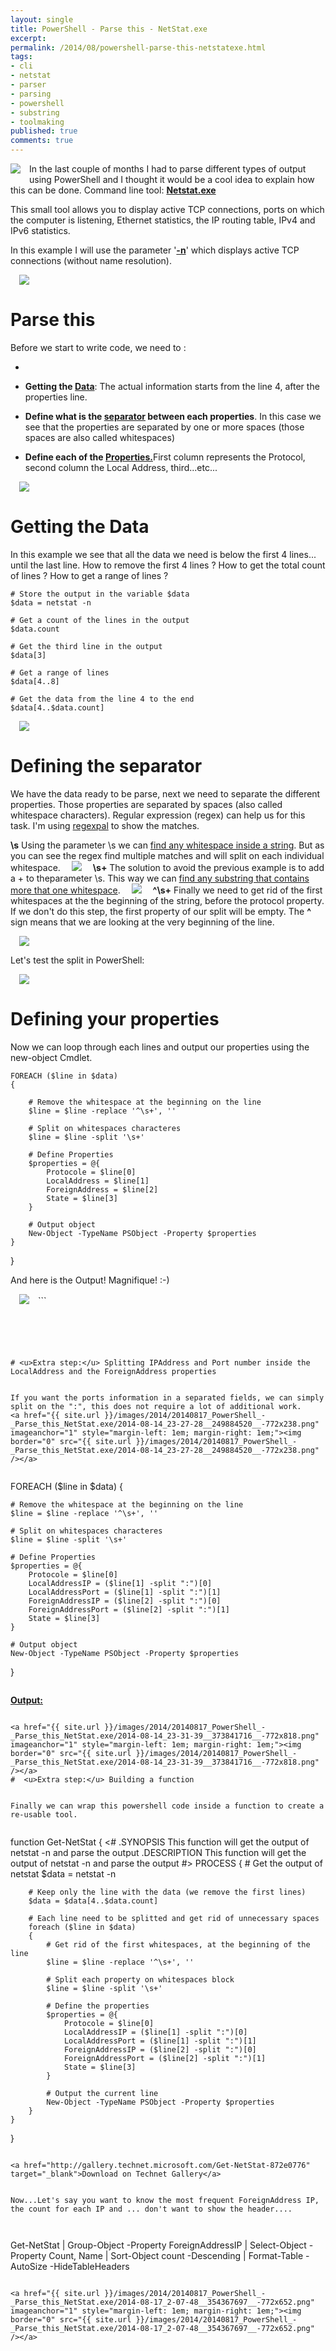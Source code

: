 ```yaml
---
layout: single
title: PowerShell - Parse this - NetStat.exe
excerpt: 
permalink: /2014/08/powershell-parse-this-netstatexe.html
tags: 
- cli
- netstat
- parser
- parsing
- powershell
- substring
- toolmaking
published: true
comments: true
---
```


 
 <a href="{{ site.url }}/images/2014/20140817_PowerShell_-_Parse_this_NetStat.exe/2014-09-04_20-28-34__1627644906__-144x125.png" imageanchor="1" style="clear: left; float: left; margin-bottom: 1em; margin-right: 1em;"><img border="0" src="{{ site.url }}/images/2014/20140817_PowerShell_-_Parse_this_NetStat.exe/2014-09-04_20-28-34__1627644906__-144x125.png" /></a>In the last couple of months I had to parse different types of output using PowerShell and I thought it would be a cool idea to explain how this can be done. Command line tool: <b><u>Netstat.exe</u></b>

This small tool allows you to display active TCP connections, ports on which the computer is listening, Ethernet statistics, the IP routing table, IPv4 and IPv6 statistics.

In this example I will use the parameter '<b><u>-n</u></b>' which displays active TCP connections (without name resolution).





<a href="{{ site.url }}/images/2014/20140817_PowerShell_-_Parse_this_NetStat.exe/2014-08-12_23-36-07__398076426__-692x826.png" imageanchor="1" style="margin-left: 1em; margin-right: 1em;"><img border="0" src="{{ site.url }}/images/2014/20140817_PowerShell_-_Parse_this_NetStat.exe/2014-08-12_23-36-07__398076426__-692x826.png" /></a>



# Parse this


Before we start to write code, we need to :

* 
* <b>Getting the <u>Data</u></b>: The actual information starts from the line 4, after the properties line.

* <b>Define what is the <u>separator</u> between each properties</b>. In this case we see that the properties are separated by one or more spaces (those spaces are also called whitespaces)

* <b>Define each of the </b><b style="text-decoration: underline;">Properties.</b>First column represents the Protocol, second column the Local Address, third...etc...


<a href="{{ site.url }}/images/2014/20140817_PowerShell_-_Parse_this_NetStat.exe/2014-08-12_23-36-07__1572039118__-691x371.png" imageanchor="1" style="margin-left: 1em; margin-right: 1em;"><img border="0" src="{{ site.url }}/images/2014/20140817_PowerShell_-_Parse_this_NetStat.exe/2014-08-12_23-36-07__1572039118__-691x371.png" /></a>


# Getting the Data

In this example we see that all the data we need is below the first 4 lines... until the last line.
How to remove the first 4 lines ? How to get the total count of lines ? How to get a range of lines ?


```
# Store the output in the variable $data
$data = netstat -n

# Get a count of the lines in the output
$data.count

# Get the third line in the output
$data[3]

# Get a range of lines
$data[4..8]

# Get the data from the line 4 to the end
$data[4..$data.count]
```


<a href="{{ site.url }}/images/2014/20140817_PowerShell_-_Parse_this_NetStat.exe/2014-08-14_21-42-33__665391850__-772x658.png" imageanchor="1" style="margin-left: 1em; margin-right: 1em;"><img border="0" src="{{ site.url }}/images/2014/20140817_PowerShell_-_Parse_this_NetStat.exe/2014-08-14_21-42-33__665391850__-772x658.png" /></a>



# Defining the separator

We have the data ready to be parse, next we need to separate the different properties.
Those properties are separated by spaces (also called whitespace characters). Regular expression (regex) can help us for this task. I'm using <a href="http://regexpal.com/" target="_blank">regexpal</a> to show the matches.

<b>\s</b>
Using the parameter \s we can <u>find any whitespace inside a string</u>. But as you can see the regex find multiple matches and will split on each individual whitespace.
<a href="{{ site.url }}/images/2014/20140817_PowerShell_-_Parse_this_NetStat.exe/2014-08-14_22-53-44__437826017__-588x190.png" imageanchor="1" style="margin-left: 1em; margin-right: 1em;"><img border="0" src="{{ site.url }}/images/2014/20140817_PowerShell_-_Parse_this_NetStat.exe/2014-08-14_22-53-44__437826017__-588x190.png" /></a>
<b>\s+</b>
The solution to avoid the previous example is to add a + to theparameter \s. This way we can <u>find any substring that contains more that one whitespace</u>.
<a href="{{ site.url }}/images/2014/20140817_PowerShell_-_Parse_this_NetStat.exe/2014-08-14_22-52-54__621512630__-579x186.png" imageanchor="1" style="margin-left: 1em; margin-right: 1em;"><img border="0" src="{{ site.url }}/images/2014/20140817_PowerShell_-_Parse_this_NetStat.exe/2014-08-14_22-52-54__621512630__-579x186.png" /></a>
<b>^\s+</b>
Finally we need to get rid of the first whitespaces at the the beginning of the string, before the protocol property. If we don't do this step, the first property of our split will be empty.
The <b>^</b> sign means that we are looking at the very beginning of the line.

<a href="{{ site.url }}/images/2014/20140817_PowerShell_-_Parse_this_NetStat.exe/2014-08-14_22-55-36__741437709__-583x183.png" imageanchor="1" style="margin-left: 1em; margin-right: 1em;"><img border="0" src="{{ site.url }}/images/2014/20140817_PowerShell_-_Parse_this_NetStat.exe/2014-08-14_22-55-36__741437709__-583x183.png" /></a>

Let's test the split in PowerShell:

<a href="{{ site.url }}/images/2014/20140817_PowerShell_-_Parse_this_NetStat.exe/2014-08-14_23-13-27__200921306__-772x398.png" imageanchor="1" style="margin-left: 1em; margin-right: 1em;"><img border="0" src="{{ site.url }}/images/2014/20140817_PowerShell_-_Parse_this_NetStat.exe/2014-08-14_23-13-27__200921306__-772x398.png" /></a>
# Defining your properties


Now we can loop through each lines and output our properties using the new-object Cmdlet.

```
FOREACH ($line in $data)
{
    
    # Remove the whitespace at the beginning on the line
    $line = $line -replace '^\s+', ''
    
    # Split on whitespaces characteres
    $line = $line -split '\s+'
    
    # Define Properties
    $properties = @{
        Protocole = $line[0]
        LocalAddress = $line[1]
        ForeignAddress = $line[2]
        State = $line[3]
    }
    
    # Output object
    New-Object -TypeName PSObject -Property $properties
}
```
}


And here is the Output! Magnifique! :-)

<a href="{{ site.url }}/images/2014/20140817_PowerShell_-_Parse_this_NetStat.exe/2014-08-14_23-18-13__325637987__-772x578.png" imageanchor="1" style="margin-left: 1em; margin-right: 1em;"><img border="0" src="{{ site.url }}/images/2014/20140817_PowerShell_-_Parse_this_NetStat.exe/2014-08-14_23-18-13__325637987__-772x578.png" /></a>```

```
```

```
```

```



# <u>Extra step:</u> Splitting IPAddress and Port number inside the LocalAddress and the ForeignAddress properties


If you want the ports information in a separated fields, we can simply split on the ":", this does not require a lot of additional work.
<a href="{{ site.url }}/images/2014/20140817_PowerShell_-_Parse_this_NetStat.exe/2014-08-14_23-27-28__249884520__-772x238.png" imageanchor="1" style="margin-left: 1em; margin-right: 1em;"><img border="0" src="{{ site.url }}/images/2014/20140817_PowerShell_-_Parse_this_NetStat.exe/2014-08-14_23-27-28__249884520__-772x238.png" /></a>


```
FOREACH ($line in $data)
{
    
    # Remove the whitespace at the beginning on the line
    $line = $line -replace '^\s+', ''
    
    # Split on whitespaces characteres
    $line = $line -split '\s+'
    
    # Define Properties
    $properties = @{
        Protocole = $line[0]
        LocalAddressIP = ($line[1] -split ":")[0]
        LocalAddressPort = ($line[1] -split ":")[1]
        ForeignAddressIP = ($line[2] -split ":")[0]
        ForeignAddressPort = ($line[2] -split ":")[1]
        State = $line[3]
    }
    
    # Output object
    New-Object -TypeName PSObject -Property $properties
}


```

```
<u><b>Output:</b></u>
```

```
<u><b>
</b></u>
```
<a href="{{ site.url }}/images/2014/20140817_PowerShell_-_Parse_this_NetStat.exe/2014-08-14_23-31-39__373841716__-772x818.png" imageanchor="1" style="margin-left: 1em; margin-right: 1em;"><img border="0" src="{{ site.url }}/images/2014/20140817_PowerShell_-_Parse_this_NetStat.exe/2014-08-14_23-31-39__373841716__-772x818.png" /></a>
#  <u>Extra step:</u> Building a function


Finally we can wrap this powershell code inside a function to create a re-usable tool.


```
function Get-NetStat
{
<#
.SYNOPSIS
    This function will get the output of netstat -n and parse the output
.DESCRIPTION
    This function will get the output of netstat -n and parse the output
#>
    PROCESS
    {
        # Get the output of netstat
        $data = netstat -n
        
        # Keep only the line with the data (we remove the first lines)
        $data = $data[4..$data.count]
        
        # Each line need to be splitted and get rid of unnecessary spaces
        foreach ($line in $data)
        {
            # Get rid of the first whitespaces, at the beginning of the line
            $line = $line -replace '^\s+', ''
            
            # Split each property on whitespaces block
            $line = $line -split '\s+'
            
            # Define the properties
            $properties = @{
                Protocole = $line[0]
                LocalAddressIP = ($line[1] -split ":")[0]
                LocalAddressPort = ($line[1] -split ":")[1]
                ForeignAddressIP = ($line[2] -split ":")[0]
                ForeignAddressPort = ($line[2] -split ":")[1]
                State = $line[3]
            }
            
            # Output the current line
            New-Object -TypeName PSObject -Property $properties
        }
    }
}
```

<a href="http://gallery.technet.microsoft.com/Get-NetStat-872e0776" target="_blank">Download on Technet Gallery</a>


Now...Let's say you want to know the most frequent ForeignAddress IP, the count for each IP and ... don't want to show the header....



```
Get-NetStat |
    Group-Object -Property ForeignAddressIP |
    Select-Object -Property Count, Name |
    Sort-Object count -Descending |
    Format-Table -AutoSize -HideTableHeaders
```

<a href="{{ site.url }}/images/2014/20140817_PowerShell_-_Parse_this_NetStat.exe/2014-08-17_2-07-48__354367697__-772x652.png" imageanchor="1" style="margin-left: 1em; margin-right: 1em;"><img border="0" src="{{ site.url }}/images/2014/20140817_PowerShell_-_Parse_this_NetStat.exe/2014-08-17_2-07-48__354367697__-772x652.png" /></a>

